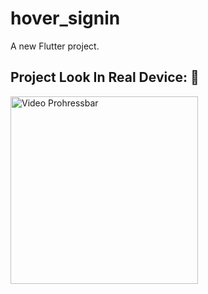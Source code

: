 # hover_signin

A new Flutter project.

## Project Look In Real Device: :tada:
<img src='https://j.gifs.com/Y7N8P0.gif?raw=true' width="300px" alt='Video Prohressbar'/>
